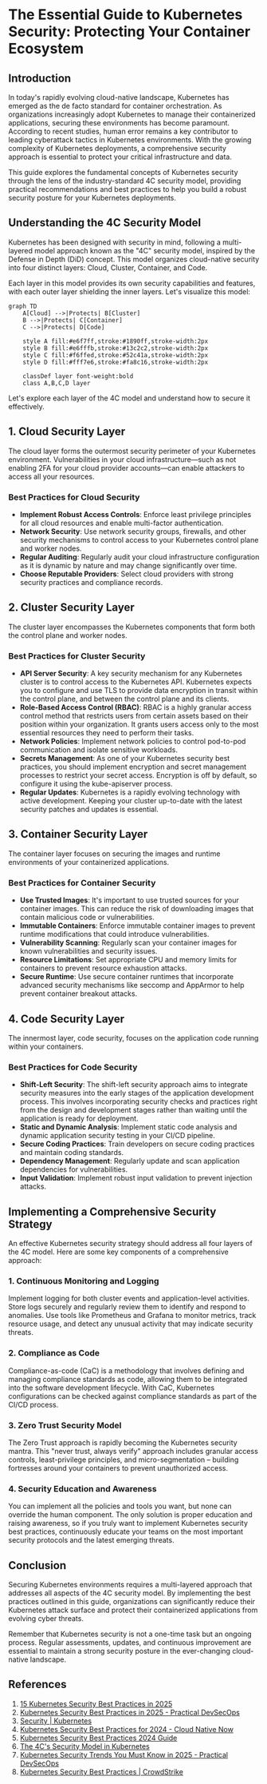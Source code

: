 # The Essential Guide to Kubernetes Security: Protecting Your Container Ecosystem

## Introduction

In today's rapidly evolving cloud-native landscape, Kubernetes has emerged as the de facto standard for container orchestration. As organizations increasingly adopt Kubernetes to manage their containerized applications, securing these environments has become paramount. According to recent studies, human error remains a key contributor to leading cyberattack tactics in Kubernetes environments. With the growing complexity of Kubernetes deployments, a comprehensive security approach is essential to protect your critical infrastructure and data.

This guide explores the fundamental concepts of Kubernetes security through the lens of the industry-standard 4C security model, providing practical recommendations and best practices to help you build a robust security posture for your Kubernetes deployments.

## Understanding the 4C Security Model

Kubernetes has been designed with security in mind, following a multi-layered model approach known as the "4C" security model, inspired by the Defense in Depth (DiD) concept. This model organizes cloud-native security into four distinct layers: Cloud, Cluster, Container, and Code.

Each layer in this model provides its own security capabilities and features, with each outer layer shielding the inner layers. Let's visualize this model:

```mermaid
graph TD
    A[Cloud] -->|Protects| B[Cluster]
    B -->|Protects| C[Container]
    C -->|Protects| D[Code]
    
    style A fill:#e6f7ff,stroke:#1890ff,stroke-width:2px
    style B fill:#e6fffb,stroke:#13c2c2,stroke-width:2px
    style C fill:#f6ffed,stroke:#52c41a,stroke-width:2px
    style D fill:#fff7e6,stroke:#fa8c16,stroke-width:2px
    
    classDef layer font-weight:bold
    class A,B,C,D layer
```

Let's explore each layer of the 4C model and understand how to secure it effectively.

## 1. Cloud Security Layer

The cloud layer forms the outermost security perimeter of your Kubernetes environment. Vulnerabilities in your cloud infrastructure—such as not enabling 2FA for your cloud provider accounts—can enable attackers to access all your resources.

### Best Practices for Cloud Security

- **Implement Robust Access Controls**: Enforce least privilege principles for all cloud resources and enable multi-factor authentication.
- **Network Security**: Use network security groups, firewalls, and other security mechanisms to control access to your Kubernetes control plane and worker nodes.
- **Regular Auditing**: Regularly audit your cloud infrastructure configuration as it is dynamic by nature and may change significantly over time.
- **Choose Reputable Providers**: Select cloud providers with strong security practices and compliance records.

## 2. Cluster Security Layer

The cluster layer encompasses the Kubernetes components that form both the control plane and worker nodes.

### Best Practices for Cluster Security

- **API Server Security**: A key security mechanism for any Kubernetes cluster is to control access to the Kubernetes API. Kubernetes expects you to configure and use TLS to provide data encryption in transit within the control plane, and between the control plane and its clients.
- **Role-Based Access Control (RBAC)**: RBAC is a highly granular access control method that restricts users from certain assets based on their position within your organization. It grants users access only to the most essential resources they need to perform their tasks.
- **Network Policies**: Implement network policies to control pod-to-pod communication and isolate sensitive workloads.
- **Secrets Management**: As one of your Kubernetes security best practices, you should implement encryption and secret management processes to restrict your secret access. Encryption is off by default, so configure it using the kube-apiserver process.
- **Regular Updates**: Kubernetes is a rapidly evolving technology with active development. Keeping your cluster up-to-date with the latest security patches and updates is essential.

## 3. Container Security Layer

The container layer focuses on securing the images and runtime environments of your containerized applications.

### Best Practices for Container Security

- **Use Trusted Images**: It's important to use trusted sources for your container images. This can reduce the risk of downloading images that contain malicious code or vulnerabilities.
- **Immutable Containers**: Enforce immutable container images to prevent runtime modifications that could introduce vulnerabilities.
- **Vulnerability Scanning**: Regularly scan your container images for known vulnerabilities and security issues.
- **Resource Limitations**: Set appropriate CPU and memory limits for containers to prevent resource exhaustion attacks.
- **Secure Runtime**: Use secure container runtimes that incorporate advanced security mechanisms like seccomp and AppArmor to help prevent container breakout attacks.

## 4. Code Security Layer

The innermost layer, code security, focuses on the application code running within your containers.

### Best Practices for Code Security

- **Shift-Left Security**: The shift-left security approach aims to integrate security measures into the early stages of the application development process. This involves incorporating security checks and practices right from the design and development stages rather than waiting until the application is ready for deployment.
- **Static and Dynamic Analysis**: Implement static code analysis and dynamic application security testing in your CI/CD pipeline.
- **Secure Coding Practices**: Train developers on secure coding practices and maintain coding standards.
- **Dependency Management**: Regularly update and scan application dependencies for vulnerabilities.
- **Input Validation**: Implement robust input validation to prevent injection attacks.

## Implementing a Comprehensive Security Strategy

An effective Kubernetes security strategy should address all four layers of the 4C model. Here are some key components of a comprehensive approach:

### 1. Continuous Monitoring and Logging

Implement logging for both cluster events and application-level activities. Store logs securely and regularly review them to identify and respond to anomalies. Use tools like Prometheus and Grafana to monitor metrics, track resource usage, and detect any unusual activity that may indicate security threats.

### 2. Compliance as Code

Compliance-as-code (CaC) is a methodology that involves defining and managing compliance standards as code, allowing them to be integrated into the software development lifecycle. With CaC, Kubernetes configurations can be checked against compliance standards as part of the CI/CD process.

### 3. Zero Trust Security Model

The Zero Trust approach is rapidly becoming the Kubernetes security mantra. This "never trust, always verify" approach includes granular access controls, least-privilege principles, and micro-segmentation – building fortresses around your containers to prevent unauthorized access.

### 4. Security Education and Awareness

You can implement all the policies and tools you want, but none can override the human component. The only solution is proper education and raising awareness, so if you truly want to implement Kubernetes security best practices, continuously educate your teams on the most important security protocols and the latest emerging threats.

## Conclusion

Securing Kubernetes environments requires a multi-layered approach that addresses all aspects of the 4C security model. By implementing the best practices outlined in this guide, organizations can significantly reduce their Kubernetes attack surface and protect their containerized applications from evolving cyber threats.

Remember that Kubernetes security is not a one-time task but an ongoing process. Regular assessments, updates, and continuous improvement are essential to maintain a strong security posture in the ever-changing cloud-native landscape.

## References

1. [15 Kubernetes Security Best Practices in 2025](https://www.strongdm.com/blog/kubernetes-security-best-practices)
2. [Kubernetes Security Best Practices in 2025 - Practical DevSecOps](https://www.practical-devsecops.com/kubernetes-security-best-practices/)
3. [Security | Kubernetes](https://kubernetes.io/docs/concepts/security/)
4. [Kubernetes Security Best Practices for 2024 - Cloud Native Now](https://cloudnativenow.com/features/kubernetes-security-best-practices-for-2024/)
5. [Kubernetes Security Best Practices 2024 Guide](https://www.esecurityplanet.com/applications/kubernetes-security-best-practices/)
6. [The 4C's Security Model in Kubernetes](https://www.enterprisedb.com/blog/4cs-security-model-kubernetes)
7. [Kubernetes Security Trends You Must Know in 2025 - Practical DevSecOps](https://www.practical-devsecops.com/kubernetes-security-trends/)
8. [Kubernetes Security Best Practices | CrowdStrike](https://www.crowdstrike.com/en-us/cybersecurity-101/cloud-security/kubernetes-security-best-practices/)
